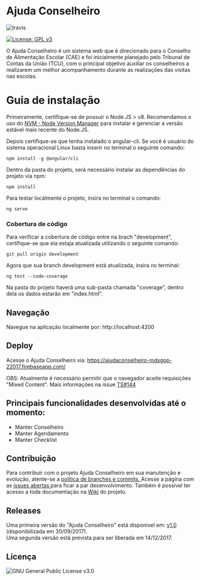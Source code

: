 # Ajuda Conselheiro

![travis](https://travis-ci.org/fga-eps-mds/2017.2-AjudaConselheiro-Frontend.svg?branch=development)

[![License: GPL v3](https://img.shields.io/badge/License-GPL%20v3-blue.svg)](https://www.gnu.org/licenses/gpl-3.0)


O Ajuda Conselheiro é um sistema web que é direcionado para o Conselho de Alimentação Escolar (CAE) e foi inicialmente planejado pelo Tribunal de Contas da União (TCU), com o principal objetivo auxiliar os conselheiros a realizarem um melhor acompanhamento durante as realizações das visitas nas escolas.  

# Guia de instalação

Primeiramente, certifique-se de possuir o Node.JS > v8. Recomendamos o uso do [NVM - Node Version Manager](https://github.com/creationix/nvm) para instalar e gerenciar a versão estável mais recente do Node.JS.

Depois certifique-se que tenha instalado o angular-cli. Se você é usuário do sistema operacional Linux basta inserir no terminal o seguinte comando:
```
npm install -g @angular/cli
```

Dentro da pasta do projeto, será necessário instalar as dependências do projeto via npm:
```
npm install
```

Para testar localmente o projeto, insira no terminal o comando:
```
ng serve
```

### Cobertura de código

Para verificar a cobertura de código entre na brach "development", certifique-se que ela estaja atualizada utilizando o seguinte comando:

```
git pull origin development
```

Agora que sua branch development está atualizada, insira no terminal:

```
ng test --code-coverage
 ```

Na pasta do projeto haverá uma sub-pasta chamada "coverage", dentro dela os dados estarão em "index.html".


## Navegação

Navegue na aplicação localmente por: http://localhost:4200

## Deploy

Acesse o Ajuda Conselheiro via: https://ajudaconselheiro-mdsgpp-22017.firebaseapp.com/

OBS: Atualmente é necessário permitir que o navegador aceite requisições "Mixed Content". Mais informações na issue [TS#144](https://github.com/fga-gpp-mds/2017.2-AjudaConselheiro-Frontend/issues/144)


## Principais funcionalidades desenvolvidas até o momento:
- Manter Conselheiro
- Manter Agendamento
- Manter Checklist

## Contribuição

Para contribuir com o projeto Ajuda Conselheiro em sua manutenção e evolução, atente-se a <a href="https://github.com/fga-gpp-mds/2017.2-AjudaConselheiro-Backend/wiki/Plano-de-Gerenciamento-de-Configura%C3%A7%C3%A3o#3-github" > politica de branches e commits. </a> Acesse a página com as <a href="https://github.com/fga-gpp-mds/2017.2-AjudaConselheiro-Frontend/issues"> issues abertas </a> para ficar a par desenvolvimento.
Também é possivel ter acesso a toda documentação na <a href="https://github.com/fga-gpp-mds/2017.2-AjudaConselheiro-Frontend/wiki#boards?repos=102744721"> Wiki</a> do projeto.

## Releases

Uma primeira versão do "Ajuda Conselheiro" está disponivel em: [v1.0](https://github.com/fga-gpp-mds/2017.2-AjudaConselheiro-Frontend/releases) (disponibilizada em 30/09/2017).<br>
Uma segunda versão está prevista para ser liberada em 14/12/2017.

## Licença
![GNU General Public License v3.0](https://github.com/fga-gpp-mds/2017.2-AjudaConselheiro-Frontend/blob/development/LICENSE)
